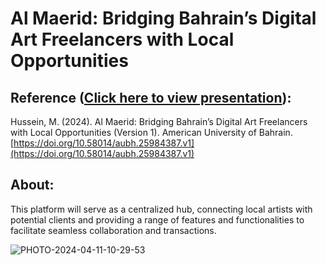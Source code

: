 # Al Maerid: Bridging Bahrain’s Digital Art Freelancers with Local Opportunities

## Reference ([Click here to view presentation](https://www.canva.com/design/DAF2R8I8NKQ/2MDxrRsHxJZimSuPyyFKHw/view?utm_content=DAF2R8I8NKQ&utm_campaign=designshare&utm_medium=link&utm_source=editor)):
Hussein, M. (2024). Al Maerid: Bridging Bahrain’s Digital Art Freelancers with Local Opportunities (Version 1). American University of Bahrain. [https://doi.org/10.58014/aubh.25984387.v1](https://doi.org/10.58014/aubh.25984387.v1)

## About:
This platform will serve as a centralized hub, connecting local artists with potential clients and providing a range of features and functionalities to facilitate seamless collaboration and transactions.

![PHOTO-2024-04-11-10-29-53](https://github.com/mariamh99/almaerid_ver1.0/assets/64099678/e5d039ad-764c-458a-ba70-dbb42d14beab)
